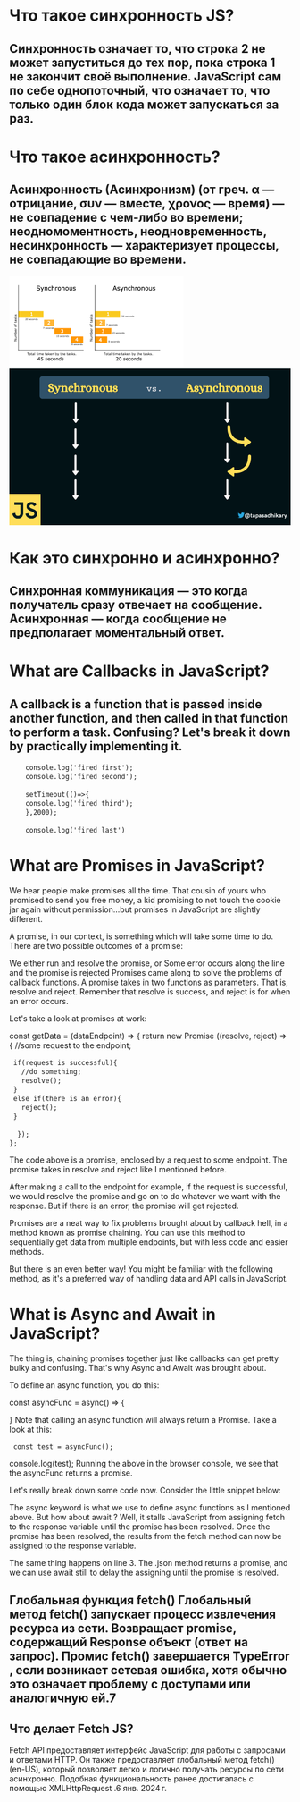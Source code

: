 # Что такое синхронность JS?
## Синхронность означает то, что строка 2 не может запуститься до тех пор, пока строка 1 не закончит своё выполнение. JavaScript сам по себе однопоточный, что означает то, что только один блок кода может запускаться за раз.

# Что такое асинхронность?
## Асинхронность (Асинхронизм) (от греч. α — отрицание, συν — вместе, χρονος — время) — не совпадение с чем-либо во времени; неодномоментность, неодновременность, несинхронность — характеризует процессы, не совпадающие во времени.

![](./img%201.png)
![](./imj%202.png)

# Как это синхронно и асинхронно?
## Синхронная коммуникация — это когда получатель сразу отвечает на сообщение. Асинхронная — когда сообщение не предполагает моментальный ответ.

# What are Callbacks in JavaScript?
## A callback is a function that is passed inside another function, and then called in that function to perform a task. Confusing? Let's break it down by practically implementing it.

        console.log('fired first');
        console.log('fired second');

        setTimeout(()=>{
        console.log('fired third');
        },2000);

        console.log('fired last')

# What are Promises in JavaScript?
We hear people make promises all the time. That cousin of yours who promised to send you free money, a kid promising to not touch the cookie jar again without permission...but promises in JavaScript are slightly different.

A promise, in our context, is something which will take some time to do. There are two possible outcomes of a promise:

We either run and resolve the promise, or
Some error occurs along the line and the promise is rejected
Promises came along to solve the problems of callback functions. A promise takes in two functions as parameters. That is, resolve and reject. Remember that resolve is success, and reject is for when an error occurs.

Let's take a look at promises at work:

const getData = (dataEndpoint) => {
   return new Promise ((resolve, reject) => {
     //some request to the endpoint;
     
     if(request is successful){
       //do something;
       resolve();
     }
     else if(there is an error){
       reject();
     }
   
      });
    };
The code above is a promise, enclosed by a request to some endpoint. The promise takes in resolve and reject like I mentioned before.

After making a call to the endpoint for example, if the request is successful, we would resolve the promise and go on to do whatever we want with the response. But if there is an error, the promise will get rejected.

Promises are a neat way to fix problems brought about by callback hell, in a method known as promise chaining. You can use this method to sequentially get data from multiple endpoints, but with less code and easier methods.

But there is an even better way! You might be familiar with the following method, as it's a preferred way of handling data and API calls in JavaScript.   


# What is Async and Await in JavaScript?
The thing is, chaining promises together just like callbacks can get pretty bulky and confusing. That's why Async and Await was brought about.

To define an async function, you do this:

const asyncFunc = async() => {

}
Note that calling an async function will always return a Promise. Take a look at this:

     const test = asyncFunc();
console.log(test);
Running the above in the browser console, we see that the asyncFunc returns a promise.

Let's really break down some code now. Consider the little snippet below:

 
The async keyword is what we use to define async functions as I mentioned above. But how about await ? Well, it stalls JavaScript from assigning fetch to the response variable until the promise has been resolved. Once the promise has been resolved, the results from the fetch method can now be assigned to the response variable.

The same thing happens on line 3. The .json method returns a promise, and we can use await still to delay the assigning until the promise is resolved.



## Глобальная функция fetch() Глобальный метод fetch() запускает процесс извлечения ресурса из сети. Возвращает promise, содержащий Response объект (ответ на запрос). Промис fetch() завершается TypeError , если возникает сетевая ошибка, хотя обычно это означает проблему с доступами или аналогичную ей.7

## Что делает Fetch JS?

Fetch API предоставляет интерфейс JavaScript для работы с запросами и ответами HTTP. Он также предоставляет глобальный метод fetch() (en-US), который позволяет легко и логично получать ресурсы по сети асинхронно. Подобная функциональность ранее достигалась с помощью XMLHttpRequest .6 янв. 2024 г.